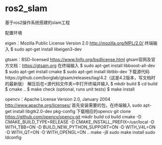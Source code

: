 # ros2_slam
基于ros2操作系统搭建的slam工程

配置环境

eigen：Mozilla Public License Version 2.0 http://mozilla.org/MPL/2.0/
终端输入
$ sudo apt-get install libeigen3-dev

gtsam：BSD-licensed https://www.linfo.org/bsdlicense.html
gtsam官网及官方文档：https://gtsam.org
在终端输入
$ sudo apt-get install libboost-all-dev
$ sudo apt-get install cmake
$ sudo apt-get install libtbb-dev
下载源代码https://github.com/borglab/gtsam/releases/tag/4.2（这是4.2版本，写文档时的最新版）
解压后在<源代码文件夹>中打开终端并输入
$ mkdir build
$ cd build
$ cmake ..
$ make check (optional, runs unit tests)
$ make install

opencv：Apache License Version 2.0, January 2004 http://www.apache.org/licenses/
首先安装需要的包，在终端输入
sudo apt-get install libgtk2.0-dev pkg-config
下载相应的opencv
git clone https://github.com/opencv/opencv.git
mkdir build
cd build
cmake -D CMAKE_BUILD_TYPE=RELEASE -D CMAKE_INSTALL_PREFIX=/usr/local -D WITH_TBB=ON -D BUILD_NEW_PYTHON_SUPPORT=ON -D WITH_V4L=ON -D WITH_QT=ON -D WITH_OPENGL=ON ..
make -j8
sudo make install
sudo ldconfig

